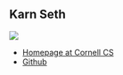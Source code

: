 Karn Seth
---------

![](photos/karn-seth.jpg)

* [Homepage at Cornell CS](http://www.cs.cornell.edu/~karn/)
* [Github](https://github.com/karnseth)